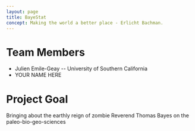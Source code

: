 ```yaml
---
layout: page
title: BayeStat
concept: Making the world a better place - Erlicht Bachman.
---
```


# Team Members

  * Julien Emile-Geay -- University of Southern California
  * YOUR NAME HERE

# Project Goal

Bringing about the earthly reign of zombie Reverend Thomas Bayes on the paleo-bio-geo-sciences
